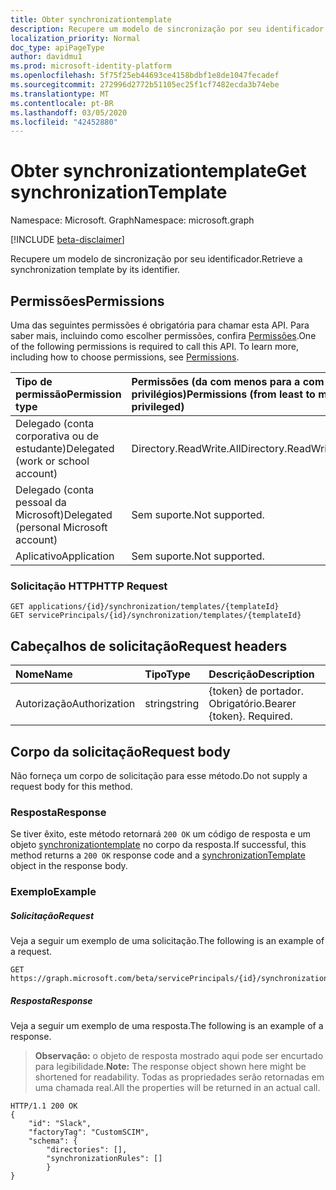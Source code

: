 ```yaml
---
title: Obter synchronizationtemplate
description: Recupere um modelo de sincronização por seu identificador.
localization_priority: Normal
doc_type: apiPageType
author: davidmu1
ms.prod: microsoft-identity-platform
ms.openlocfilehash: 5f75f25eb44693ce4158bdbf1e8de1047fecadef
ms.sourcegitcommit: 272996d2772b51105ec25f1cf7482ecda3b74ebe
ms.translationtype: MT
ms.contentlocale: pt-BR
ms.lasthandoff: 03/05/2020
ms.locfileid: "42452880"
---
```

# <a name="get-synchronizationtemplate"></a><span data-ttu-id="3e45f-103">Obter synchronizationtemplate</span><span class="sxs-lookup"><span data-stu-id="3e45f-103">Get synchronizationTemplate</span></span>

<span data-ttu-id="3e45f-104">Namespace: Microsoft. Graph</span><span class="sxs-lookup"><span data-stu-id="3e45f-104">Namespace: microsoft.graph</span></span>

[!INCLUDE [beta-disclaimer](../../includes/beta-disclaimer.md)]

<span data-ttu-id="3e45f-105">Recupere um modelo de sincronização por seu identificador.</span><span class="sxs-lookup"><span data-stu-id="3e45f-105">Retrieve a synchronization template by its identifier.</span></span>

## <a name="permissions"></a><span data-ttu-id="3e45f-106">Permissões</span><span class="sxs-lookup"><span data-stu-id="3e45f-106">Permissions</span></span>
<span data-ttu-id="3e45f-p101">Uma das seguintes permissões é obrigatória para chamar esta API. Para saber mais, incluindo como escolher permissões, confira [Permissões](/graph/permissions-reference).</span><span class="sxs-lookup"><span data-stu-id="3e45f-p101">One of the following permissions is required to call this API. To learn more, including how to choose permissions, see [Permissions](/graph/permissions-reference).</span></span>

|<span data-ttu-id="3e45f-109">Tipo de permissão</span><span class="sxs-lookup"><span data-stu-id="3e45f-109">Permission type</span></span>                        | <span data-ttu-id="3e45f-110">Permissões (da com menos para a com mais privilégios)</span><span class="sxs-lookup"><span data-stu-id="3e45f-110">Permissions (from least to most privileged)</span></span>              |
|:--------------------------------------|:---------------------------------------------------------|
|<span data-ttu-id="3e45f-111">Delegado (conta corporativa ou de estudante)</span><span class="sxs-lookup"><span data-stu-id="3e45f-111">Delegated (work or school account)</span></span>     |<span data-ttu-id="3e45f-112">Directory.ReadWrite.All</span><span class="sxs-lookup"><span data-stu-id="3e45f-112">Directory.ReadWrite.All</span></span>  |
|<span data-ttu-id="3e45f-113">Delegado (conta pessoal da Microsoft)</span><span class="sxs-lookup"><span data-stu-id="3e45f-113">Delegated (personal Microsoft account)</span></span> |<span data-ttu-id="3e45f-114">Sem suporte.</span><span class="sxs-lookup"><span data-stu-id="3e45f-114">Not supported.</span></span>|
|<span data-ttu-id="3e45f-115">Aplicativo</span><span class="sxs-lookup"><span data-stu-id="3e45f-115">Application</span></span>                            |<span data-ttu-id="3e45f-116">Sem suporte.</span><span class="sxs-lookup"><span data-stu-id="3e45f-116">Not supported.</span></span>| 

### <a name="http-request"></a><span data-ttu-id="3e45f-117">Solicitação HTTP</span><span class="sxs-lookup"><span data-stu-id="3e45f-117">HTTP Request</span></span>

```http
GET applications/{id}/synchronization/templates/{templateId}
GET servicePrincipals/{id}/synchronization/templates/{templateId}
```

## <a name="request-headers"></a><span data-ttu-id="3e45f-118">Cabeçalhos de solicitação</span><span class="sxs-lookup"><span data-stu-id="3e45f-118">Request headers</span></span>

| <span data-ttu-id="3e45f-119">Nome</span><span class="sxs-lookup"><span data-stu-id="3e45f-119">Name</span></span>           | <span data-ttu-id="3e45f-120">Tipo</span><span class="sxs-lookup"><span data-stu-id="3e45f-120">Type</span></span>    | <span data-ttu-id="3e45f-121">Descrição</span><span class="sxs-lookup"><span data-stu-id="3e45f-121">Description</span></span>|
|:---------------|:--------|:-----------|
| <span data-ttu-id="3e45f-122">Autorização</span><span class="sxs-lookup"><span data-stu-id="3e45f-122">Authorization</span></span>  | <span data-ttu-id="3e45f-123">string</span><span class="sxs-lookup"><span data-stu-id="3e45f-123">string</span></span>  | <span data-ttu-id="3e45f-p102">{token} de portador. Obrigatório.</span><span class="sxs-lookup"><span data-stu-id="3e45f-p102">Bearer {token}. Required.</span></span> |

## <a name="request-body"></a><span data-ttu-id="3e45f-126">Corpo da solicitação</span><span class="sxs-lookup"><span data-stu-id="3e45f-126">Request body</span></span>

<span data-ttu-id="3e45f-127">Não forneça um corpo de solicitação para esse método.</span><span class="sxs-lookup"><span data-stu-id="3e45f-127">Do not supply a request body for this method.</span></span>

### <a name="response"></a><span data-ttu-id="3e45f-128">Resposta</span><span class="sxs-lookup"><span data-stu-id="3e45f-128">Response</span></span>

<span data-ttu-id="3e45f-129">Se tiver êxito, este método retornará `200 OK` um código de resposta e um objeto [synchronizationtemplate](../resources/synchronization-synchronizationtemplate.md) no corpo da resposta.</span><span class="sxs-lookup"><span data-stu-id="3e45f-129">If successful, this method returns a `200 OK` response code and a [synchronizationTemplate](../resources/synchronization-synchronizationtemplate.md) object in the response body.</span></span>

### <a name="example"></a><span data-ttu-id="3e45f-130">Exemplo</span><span class="sxs-lookup"><span data-stu-id="3e45f-130">Example</span></span>

##### <a name="request"></a><span data-ttu-id="3e45f-131">Solicitação</span><span class="sxs-lookup"><span data-stu-id="3e45f-131">Request</span></span>
<span data-ttu-id="3e45f-132">Veja a seguir um exemplo de uma solicitação.</span><span class="sxs-lookup"><span data-stu-id="3e45f-132">The following is an example of a request.</span></span>

```http
GET https://graph.microsoft.com/beta/servicePrincipals/{id}/synchronization/templates/Slack
```

##### <a name="response"></a><span data-ttu-id="3e45f-133">Resposta</span><span class="sxs-lookup"><span data-stu-id="3e45f-133">Response</span></span>
<span data-ttu-id="3e45f-134">Veja a seguir um exemplo de uma resposta.</span><span class="sxs-lookup"><span data-stu-id="3e45f-134">The following is an example of a response.</span></span>
><span data-ttu-id="3e45f-135">**Observação:** o objeto de resposta mostrado aqui pode ser encurtado para legibilidade.</span><span class="sxs-lookup"><span data-stu-id="3e45f-135">**Note:** The response object shown here might be shortened for readability.</span></span> <span data-ttu-id="3e45f-136">Todas as propriedades serão retornadas em uma chamada real.</span><span class="sxs-lookup"><span data-stu-id="3e45f-136">All the properties will be returned in an actual call.</span></span>

```http
HTTP/1.1 200 OK
{
    "id": "Slack",
    "factoryTag": "CustomSCIM",
    "schema": {
        "directories": [],
        "synchronizationRules": []
        }
}
```
